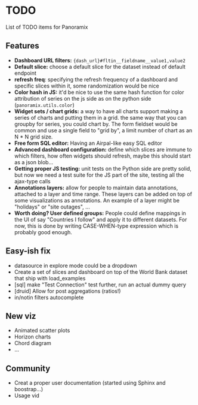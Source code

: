 # TODO
List of TODO items for Panoramix

## Features
* **Dashboard URL filters:** `{dash_url}#fltin__fieldname__value1,value2`
* **Default slice:** choose a default slice for the dataset instead of default endpoint
* **refresh freq**: specifying the refresh frequency of a dashboard and specific slices within it, some randomization would be nice
* **Color hash in JS:** it'd be nice to use the same hash function for color attribution of series
    on the js side as on the python side (`panoramix.utils.color`)
* **Widget sets / chart grids:** a way to have all charts support making a series of charts and putting them in a grid.
    the same way that you can groupby for series, you could chart by. The form fieldset would be common and use
    a single field to "grid by", a limit number of chart as an N * N grid size.
* **Free form SQL editor:** Having an Airpal-like easy SQL editor
* **Advanced dashboard configuration:** define which slices are immune to which filters, how often widgets should refresh, 
    maybe this should start as a json blob...
* **Getting proper JS testing:** unit tests on the Python side are pretty solid, but now we need a test
    suite for the JS part of the site, testing all the ajax-type calls
* **Annotations layers:** allow for people to maintain data annotations, 
    attached to a layer and time range. These layers can be added on top of some visualizations as annotations.
    An example of a layer might be "holidays" or "site outages", ...
* **Worth doing? User defined groups:** People could define mappings in the UI of say "Countries I follow" and apply it to different datasets. For now, this is done by writing CASE-WHEN-type expression which is probably good enough.

## Easy-ish fix
* datasource in explore mode could be a dropdown
* Create a set of slices and dashboard on top of the World Bank dataset that ship with load_examples
* [sql] make "Test Connection" test further, run an actual dummy query
* [druid] Allow for post aggregations (ratios!)
* in/notin filters autocomplete

## New viz
* Animated scatter plots
* Horizon charts
* Chord diagram
* ...

## Community
* Creat a proper user documentation (started using Sphinx and boostrap...)
* Usage vid
